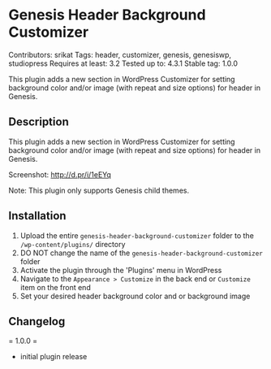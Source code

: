 # Genesis Header Background Customizer #
Contributors: srikat
Tags: header, customizer, genesis, genesiswp, studiopress
Requires at least: 3.2
Tested up to: 4.3.1
Stable tag: 1.0.0

This plugin adds a new section in WordPress Customizer for setting background color and/or image (with repeat and size options) for header in Genesis.

## Description ##

This plugin adds a new section in WordPress Customizer for setting background color and/or image (with repeat and size options) for header in Genesis.

Screenshot: http://d.pr/i/1eEYq

Note: This plugin only supports Genesis child themes.

## Installation ##

1. Upload the entire `genesis-header-background-customizer` folder to the `/wp-content/plugins/` directory
2. DO NOT change the name of the `genesis-header-background-customizer` folder
3. Activate the plugin through the 'Plugins' menu in WordPress
4. Navigate to the `Appearance > Customize` in the back end or `Customize` item on the front end
5. Set your desired header background color and or background image

## Changelog ##

= 1.0.0 =
* initial plugin release
